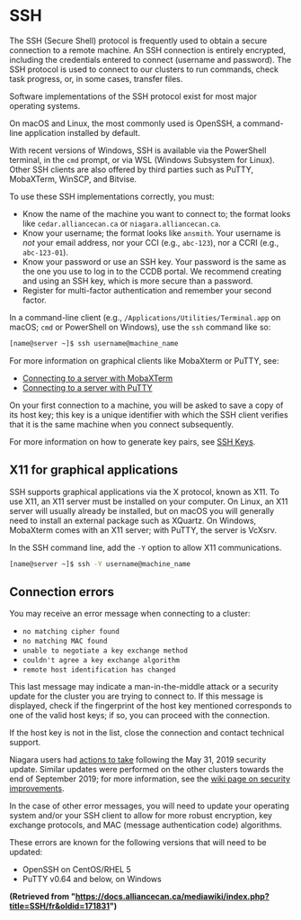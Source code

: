 # SSH

The SSH (Secure Shell) protocol is frequently used to obtain a secure connection to a remote machine. An SSH connection is entirely encrypted, including the credentials entered to connect (username and password). The SSH protocol is used to connect to our clusters to run commands, check task progress, or, in some cases, transfer files.

Software implementations of the SSH protocol exist for most major operating systems.

On macOS and Linux, the most commonly used is OpenSSH, a command-line application installed by default.

With recent versions of Windows, SSH is available via the PowerShell terminal, in the `cmd` prompt, or via WSL (Windows Subsystem for Linux). Other SSH clients are also offered by third parties such as PuTTY, MobaXTerm, WinSCP, and Bitvise.


To use these SSH implementations correctly, you must:

* Know the name of the machine you want to connect to; the format looks like `cedar.alliancecan.ca` or `niagara.alliancecan.ca`.
* Know your username; the format looks like `ansmith`. Your username is *not* your email address, nor your CCI (e.g., `abc-123`), nor a CCRI (e.g., `abc-123-01`).
* Know your password or use an SSH key. Your password is the same as the one you use to log in to the CCDB portal. We recommend creating and using an SSH key, which is more secure than a password.
* Register for multi-factor authentication and remember your second factor.

In a command-line client (e.g., `/Applications/Utilities/Terminal.app` on macOS; `cmd` or PowerShell on Windows), use the `ssh` command like so:

```bash
[name@server ~]$ ssh username@machine_name
```

For more information on graphical clients like MobaXterm or PuTTY, see:

* [Connecting to a server with MobaXTerm](link-to-mobaxterm-doc)
* [Connecting to a server with PuTTY](link-to-putty-doc)

On your first connection to a machine, you will be asked to save a copy of its host key; this key is a unique identifier with which the SSH client verifies that it is the same machine when you connect subsequently.

For more information on how to generate key pairs, see [SSH Keys](link-to-ssh-keys-doc).


## X11 for graphical applications

SSH supports graphical applications via the X protocol, known as X11. To use X11, an X11 server must be installed on your computer. On Linux, an X11 server will usually already be installed, but on macOS you will generally need to install an external package such as XQuartz. On Windows, MobaXterm comes with an X11 server; with PuTTY, the server is VcXsrv.

In the SSH command line, add the `-Y` option to allow X11 communications.

```bash
[name@server ~]$ ssh -Y username@machine_name
```

## Connection errors

You may receive an error message when connecting to a cluster:

* `no matching cipher found`
* `no matching MAC found`
* `unable to negotiate a key exchange method`
* `couldn't agree a key exchange algorithm`
* `remote host identification has changed`

This last message may indicate a man-in-the-middle attack or a security update for the cluster you are trying to connect to. If this message is displayed, check if the fingerprint of the host key mentioned corresponds to one of the valid host keys; if so, you can proceed with the connection.

If the host key is not in the list, close the connection and contact technical support.

Niagara users had [actions to take](link-to-niagara-actions) following the May 31, 2019 security update. Similar updates were performed on the other clusters towards the end of September 2019; for more information, see the [wiki page on security improvements](link-to-security-improvements-wiki).

In the case of other error messages, you will need to update your operating system and/or your SSH client to allow for more robust encryption, key exchange protocols, and MAC (message authentication code) algorithms.

These errors are known for the following versions that will need to be updated:

* OpenSSH on CentOS/RHEL 5
* PuTTY v0.64 and below, on Windows


**(Retrieved from "https://docs.alliancecan.ca/mediawiki/index.php?title=SSH/fr&oldid=171831")**

